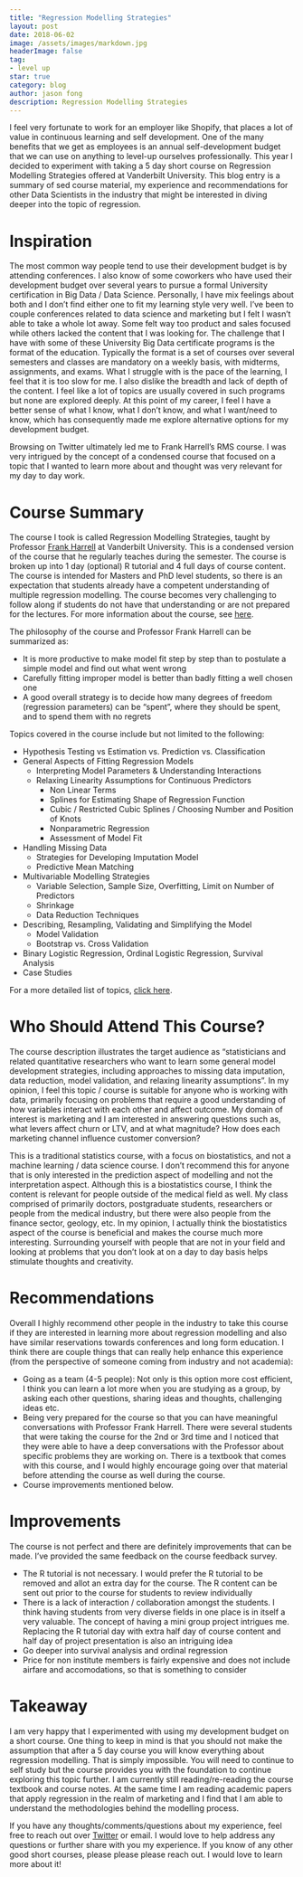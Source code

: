 ```yaml
---
title: "Regression Modelling Strategies"
layout: post
date: 2018-06-02
image: /assets/images/markdown.jpg
headerImage: false
tag:
- level up
star: true
category: blog
author: jason fong
description: Regression Modelling Strategies
---
```


I feel very fortunate to work for an employer like Shopify, that places a lot of value in continuous learning and self development. One of the many benefits that we get as employees is an annual self-development budget that we can use on anything to level-up ourselves professionally. This year I decided to experiment with taking a 5 day short course on Regression Modelling Strategies offered at Vanderbilt University. This blog entry is a summary of sed course material, my experience and recommendations for other Data Scientists in the industry that might be interested in diving deeper into the topic of regression. 

# Inspiration

The most common way people tend to use their development budget is by attending conferences. I also know of some coworkers who have used their development budget over several years to pursue a formal University certification in Big Data / Data Science. Personally, I have mix feelings about both and I don’t find either one to fit my learning style very well. I’ve been to couple conferences related to data science and marketing but I felt I wasn’t able to take a whole lot away. Some felt way too product and sales focused while others lacked the content that I was looking for. The challenge that I have with some of these University Big Data certificate programs is the format of the education. Typically the format is a set of courses over several semesters and classes are mandatory on a weekly basis, with midterms, assignments, and exams. What I struggle with is the pace of the learning, I feel that it is too slow for me. I also dislike the breadth and lack of depth of the content. I feel like a lot of topics are usually covered in such programs but none are explored deeply. At this point of my career, I feel I have a better sense of what I know, what I don’t know, and what I want/need to know, which has consequently made me explore alternative options for my development budget.

Browsing on Twitter ultimately led me to Frank Harrell’s RMS course. I was very intrigued by the concept of a condensed course that focused on a topic that I wanted to learn more about and thought was very relevant for my day to day work.

# Course Summary

The course I took is called Regression Modelling Strategies, taught by Professor [Frank Harrell](https://twitter.com/f2harrell?lang=en) at Vanderbilt University. This is a condensed version of the course that he regularly teaches during the semester. The course is broken up into 1 day (optional) R tutorial and 4 full days of course content. The course is intended for Masters and PhD level students, so there is an expectation that students already have a competent understanding of multiple regression modelling. The course becomes very challenging to follow along if students do not have that understanding or are not prepared for the lectures. For more information about the course, see [here](http://biostat.mc.vanderbilt.edu/wiki/Main/RmS).

The philosophy of the course and Professor Frank Harrell can be summarized as:
* It is more productive to make model fit step by step than to postulate a simple model and find out what went wrong
* Carefully fitting improper model is better than badly fitting a well chosen one
* A good overall strategy is to decide how many degrees of freedom (regression parameters) can be “spent”, where they should be spent, and to spend them with no regrets

Topics covered in the course include but not limited to the following:

* Hypothesis Testing vs Estimation vs. Prediction vs. Classification
* General Aspects of Fitting Regression Models
  * Interpreting Model Parameters & Understanding Interactions
  * Relaxing Linearity Assumptions for Continuous Predictors
    * Non Linear Terms
    * Splines for Estimating Shape of Regression Function
    * Cubic / Restricted Cubic Splines / Choosing Number and Position of Knots
    * Nonparametric Regression
    * Assessment of Model Fit
* Handling Missing Data
  * Strategies for Developing Imputation Model
  * Predictive Mean Matching
* Multivariable Modelling Strategies
  * Variable Selection, Sample Size, Overfitting, Limit on Number of Predictors
  * Shrinkage
  * Data Reduction Techniques
* Describing, Resampling, Validating and Simplifying the Model
  * Model Validation
  * Bootstrap vs. Cross Validation
* Binary Logistic Regression, Ordinal Logistic Regression, Survival Analysis
* Case Studies 

For a more detailed list of topics, [click here](http://biostat.mc.vanderbilt.edu/wiki/pub/Main/RmS/rmsDescription.pdf).

# Who Should Attend This Course?

The course description illustrates the target audience as “statisticians and related quantitative researchers who want to learn some general model development strategies, including approaches to missing data imputation, data reduction, model validation, and relaxing linearity assumptions”. In my opinion, I feel this topic / course is suitable for anyone who is working with data, primarily focusing on problems that require a good understanding of how variables interact with each other and affect outcome. My domain of interest is marketing and I am interested in answering questions such as, what levers affect churn or LTV, and at what magnitude? How does each marketing channel influence customer conversion?

This is a traditional statistics course, with a focus on biostatistics, and not a machine learning / data science course. I don’t recommend this for anyone that is only interested in the prediction aspect of modelling and not the interpretation aspect. Although this is a biostatistics course, I think the content is relevant for people outside of the medical field as well. My class comprised of primarily doctors, postgraduate students, researchers or people from the medical industry, but there were also people from the finance sector, geology, etc. In my opinion, I actually think the biostatistics aspect of the course is beneficial and makes the course much more interesting. Surrounding yourself with people that are not in your field and looking at problems that you don’t look at on a day to day basis helps stimulate thoughts and creativity. 


# Recommendations 

Overall I highly recommend other people in the industry to take this course if they are interested in learning more about regression modelling and also have similar reservations towards conferences and long form education. I think there are couple things that can really help enhance this experience (from the perspective of someone coming from industry and not academia):

* Going as a team (4-5 people): Not only is this option more cost efficient, I think you can learn a lot more when you are studying as a group, by asking each other questions, sharing ideas and thoughts, challenging ideas etc.
* Being very prepared for the course so that you can have meaningful conversations with Professor Frank Harrell. There were several students that were taking the course for the 2nd or 3rd time and I noticed that they were able to have a deep conversations with the Professor about specific problems they are working on. There is a textbook that comes with this course, and I would highly encourage going over that material before attending the course as well during the course.
* Course improvements mentioned below.

# Improvements

The course is not perfect and there are definitely improvements that can be made. I’ve provided the same feedback on the course feedback survey. 

* The R tutorial is not necessary. I would prefer the R tutorial to be removed and allot an extra day for the course. The R content can be sent out prior to the course for students to review individually
* There is a lack of interaction / collaboration amongst the students. I think having students from very diverse fields in one place is in itself a very valuable. The concept of having a mini group project intrigues me. Replacing the R tutorial day with extra half day of course content and half day of project presentation is also an intriguing idea
* Go deeper into survival analysis and ordinal regression
* Price for non institute members is fairly expensive and does not include airfare and accomodations, so that is something to consider

# Takeaway

I am very happy that I experimented with using my development budget on a short course. One thing to keep in mind is that you should not make the assumption that after a 5 day course you will know everything about regression modelling. That is simply impossible.  You will need to continue to self study but the course provides you with the foundation to continue exploring this topic further. I am currently still reading/re-reading the course textbook and course notes. At the same time I am reading academic papers that apply regression in the realm of marketing and I  find that I am able to understand the methodologies behind the modelling process. 

If you have any thoughts/comments/questions about my experience, feel free to reach out over [Twitter](https://twitter.com/fongmanfong) or email. I would love to help address any questions or further share with you my experience. If you know of any other good short courses, please please please reach out. I would love to learn more about it!
